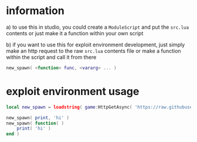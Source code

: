 # information
a) to use this in studio, you could create a `ModuleScript` and put the `src.lua` contents or just make it a function within your own script

b) if you want to use this for exploit environment development, just simply make an http request to the raw `src.lua` contents file or make a function within the script and call it from there

```lua
new_spawn( <function> func, <vararg> ... )
```

# exploit environment usage
```lua
local new_spawn = loadstring( game:HttpGetAsync( 'https://raw.githubusercontent.com/networktraffic/synchrony/main/src.lua' ) )( )

new_spawn( print, 'hi' )
new_spawn( function( ) 
    print( 'hi' )
end )
```
